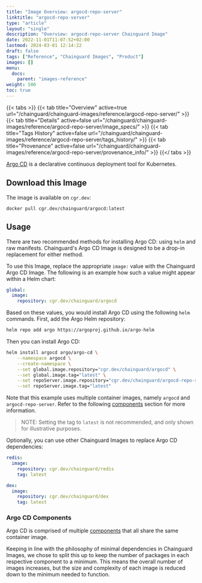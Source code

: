 ```yaml
---
title: "Image Overview: argocd-repo-server"
linktitle: "argocd-repo-server"
type: "article"
layout: "single"
description: "Overview: argocd-repo-server Chainguard Image"
date: 2022-11-01T11:07:52+02:00
lastmod: 2024-03-01 12:14:22
draft: false
tags: ["Reference", "Chainguard Images", "Product"]
images: []
menu: 
  docs: 
    parent: "images-reference"
weight: 500
toc: true
---
```


{{< tabs >}}
{{< tab title="Overview" active=true url="/chainguard/chainguard-images/reference/argocd-repo-server/" >}}
{{< tab title="Details" active=false url="/chainguard/chainguard-images/reference/argocd-repo-server/image_specs/" >}}
{{< tab title="Tags History" active=false url="/chainguard/chainguard-images/reference/argocd-repo-server/tags_history/" >}}
{{< tab title="Provenance" active=false url="/chainguard/chainguard-images/reference/argocd-repo-server/provenance_info/" >}}
{{</ tabs >}}



<!--overview:start-->
[Argo CD](https://argo-cd.readthedocs.io/en/stable/) is a declarative continuous deployment tool for Kubernetes.
<!--overview:end-->

<!--getting:start-->
## Download this Image
The image is available on `cgr.dev`:

```
docker pull cgr.dev/chainguard/argocd:latest
```
<!--getting:end-->

<!--body:start-->
## Usage

There are two recommended methods for installing Argo CD: using `helm` and raw manifests. Chainguard's Argo CD Image is designed to be a drop-in replacement for either method.

To use this Image, replace the appropriate `image:` value with the Chainguard Argo CD Image. The following is an example how such a value might appear within a Helm chart:

```yaml
global:
  image:
    repository: cgr.dev/chainguard/argocd
```

Based on these values, you would install Argo CD using the following `helm` commands. First, add the Argo Helm repository:

```bash
helm repo add argo https://argoproj.github.io/argo-helm
```

Then you can install Argo CD:

```bash
helm install argocd argo/argo-cd \
	--namespace argocd \
	--create-namespace \
	--set global.image.repository="cgr.dev/chainguard/argocd" \
	--set global.image.tag="latest" \
	--set repoServer.image.repository="cgr.dev/chainguard/argocd-repo-server" \
	--set repoServer.image.tag="latest"
```

Note that this example uses multiple container images, namely `argocd` and `argocd-repo-server`. Refer to the following [components](#argocd-components) section for more information.

> NOTE: Setting the tag to `latest` is not recommended, and only shown for illustrative purposes.

Optionally, you can use other Chainguard Images to replace Argo CD dependencies:

```yaml
redis:
  image:
    repository: cgr.dev/chainguard/redis
    tag: latest

dex:
  image:
    repository: cgr.dev/chainguard/dex
    tag: latest
```

### Argo CD Components

Argo CD is comprised of multiple [components](https://argo-cd.readthedocs.io/en/stable/operator-manual/architecture/#components) that all share the same container image.

Keeping in line with the philosophy of minimal dependencies in Chainguard Images, we chose to split this up to keep the number of packages in each respective component to a minimum. This means the overall number of images increases, but the size and complexity of each image is reduced down to the minimum needed to function.
<!--body:end-->

